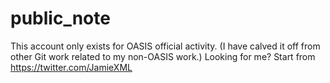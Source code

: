 # public_note
This account only exists for OASIS official activity.  (I have calved it off from other Git work related to my non-OASIS work.)  Looking for me?  Start from https://twitter.com/JamieXML 
